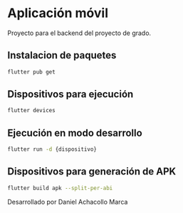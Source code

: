 # Aplicación móvil
Proyecto para el backend del proyecto de grado.

## Instalacion de paquetes
```bash
flutter pub get
```


## Dispositivos para ejecución
```bash
flutter devices
```

## Ejecución en modo desarrollo
```bash
flutter run -d {dispositivo}
```

## Dispositivos para generación de APK
```bash
flutter build apk --split-per-abi
```

Desarrollado por Daniel Achacollo Marca
